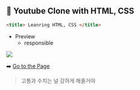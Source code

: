 ## 🐶 Youtube Clone with HTML, CSS 


```html
<title> Leanring HTML, CSS </title>

```

* Preview
   * responsible


<img src="https://sujinhhh.github.io/youtubeStudy/screenshot.png" >
  

➡️
[Go to the Page](https://sujinhhh.github.io/youtubeStudy/)


> 고통과 수치는 널 강하게 해줄거야
